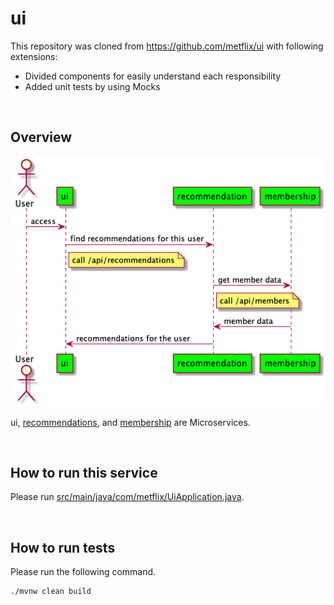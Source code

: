 # ui
This repository was cloned from https://github.com/metflix/ui with following extensions:
- Divided components for easily understand each responsibility
- Added unit tests by using Mocks

<br>


## Overview
![Overview image](./uml/overview.png)

ui, [recommendations](https://github.com/hageyahhoo/recommendations), and [membership](https://github.com/hageyahhoo/membership) are Microservices.

<br>


## How to run this service
Please run [src/main/java/com/metflix/UiApplication.java](https://github.com/hageyahhoo/ui/blob/master/src/main/java/com/metflix/UiApplication.java).

<br>


## How to run tests
Please run the following command.
```
./mvnw clean build
```
